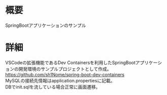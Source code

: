 # 概要

SpringBootアプリケーションのサンプル<br>

# 詳細

VSCodeの拡張機能であるDev Containersを利用したSpringBootアプリケーションの開発環境のサンプルプロジェクトとして作成。<br>
https://github.com/sh1Nome/spring-boot-dev-containers<br>
MySQLの接続先情報はapplication.propertiesに記載。<br>
DBでinit.sqlを流している場合正常に画面遷移。<br>